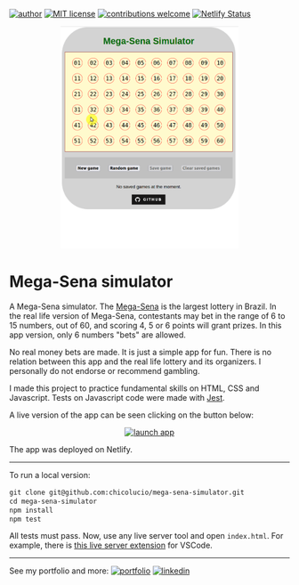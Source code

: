 [![author](https://img.shields.io/badge/Author-Francisco&nbsp;Bustamante-red.svg)](https://www.linkedin.com/in/flsbustamante/)
[![MIT license](https://img.shields.io/badge/License-MIT-yellow.svg)](LICENSE)
[![contributions welcome](https://img.shields.io/badge/Contributions-Welcome-brightgreen.svg?style=flat)](https://github.com/chicolucio/mega-sena-simulator/issues)
[![Netlify Status](https://api.netlify.com/api/v1/badges/cd73ced2-3fe0-4c5d-b97a-e881295483f7/deploy-status)](https://app.netlify.com/sites/mega-sena-simulator/deploys)

<p align="center">
<img src="https://github.com/chicolucio/mega-sena-simulator/blob/master/readme_featured_image.gif?raw=true" alt="featured image" height="400px">
</p>

# Mega-Sena simulator

A Mega-Sena simulator. The [Mega-Sena](https://en.wikipedia.org/wiki/Mega-Sena) is the largest lottery in Brazil.
In the real life version of Mega-Sena, contestants may bet in the range of 6 to 15 numbers, out of 60, and scoring 4, 5
or 6 points will grant prizes. In this app version, only 6 numbers "bets" are allowed.

No real money bets are made. It is just a simple app for fun. There is no relation between this app and the real life
lottery and its organizers. I personally do not endorse or recommend gambling.

I made this project to practice fundamental skills on HTML, CSS and Javascript.
Tests on Javascript code were made with [Jest](https://jestjs.io/).

A live version of the app can be seen clicking on the button below:

<p align="center">
<a href="https://mega-sena-simulator.netlify.app/" target="_blank">
    <img src="https://img.shields.io/badge/-Launch%20app-00C7B7?style=for-the-badge&logo=netlify&logoColor=white" alt="launch app" target="_blank"></a> 
</p>

The app was deployed on Netlify.


---

To run a local version:

```
git clone git@github.com:chicolucio/mega-sena-simulator.git
cd mega-sena-simulator
npm install
npm test
```

All tests must pass. Now, use any live server tool and open `index.html`.
For example, there
is [this live server extension](https://marketplace.visualstudio.com/items?itemName=ritwickdey.LiveServer) for VSCode.

---

See my portfolio and more:
[![portfolio](https://img.shields.io/badge/portfolio-00A98F?style=for-the-badge&logo=About.me&logoColor=white)](https://franciscobustamante.com.br)
[![linkedin](https://img.shields.io/badge/-LinkedIn-%230077B5?style=for-the-badge&logo=linkedin&logoColor=white)](https://www.linkedin.com/in/flsbustamante/)
